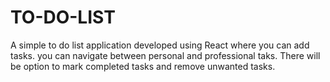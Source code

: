 # TO-DO-LIST
A simple to do list application developed using React where you can add tasks. you can navigate between personal and professional taks. There will be option to mark completed tasks and remove unwanted tasks.

